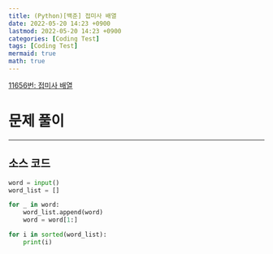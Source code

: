```yaml
---
title: (Python)[백준] 접미사 배열
date: 2022-05-20 14:23 +0900
lastmod: 2022-05-20 14:23 +0900
categories: [Coding Test]
tags: [Coding Test]
mermaid: true
math: true
---
```

[11656번: 접미사 배열](https://www.acmicpc.net/problem/11656)

# 문제 풀이

---

## 소스 코드

```python
word = input()
word_list = []

for _ in word:
    word_list.append(word)
    word = word[1:]

for i in sorted(word_list):
    print(i)
```
